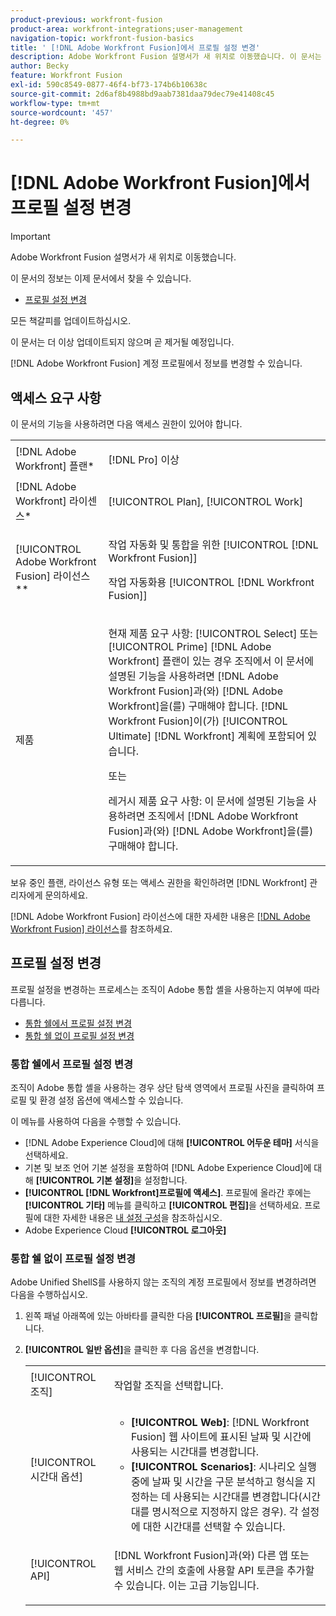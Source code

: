 ```yaml
---
product-previous: workfront-fusion
product-area: workfront-integrations;user-management
navigation-topic: workfront-fusion-basics
title: ' [!DNL Adobe Workfront Fusion]에서 프로필 설정 변경'
description: Adobe Workfront Fusion 설명서가 새 위치로 이동했습니다. 이 문서는 더 이상 사용되지 않지만, 이 기능을 다루는 새 문서에 대한 링크를 포함합니다.
author: Becky
feature: Workfront Fusion
exl-id: 590c8549-0877-46f4-bf73-174b6b10638c
source-git-commit: 2d6af8b4988bd9aab7381daa79dec79e41408c45
workflow-type: tm+mt
source-wordcount: '457'
ht-degree: 0%

---
```


# [!DNL Adobe Workfront Fusion]에서 프로필 설정 변경

>[!IMPORTANT]
>
>Adobe Workfront Fusion 설명서가 새 위치로 이동했습니다.
>
>이 문서의 정보는 이제 문서에서 찾을 수 있습니다.
>
>* [프로필 설정 변경](https://experienceleague.adobe.com/docs/workfront-fusion/using/get-started-with-fusion/navigate-workfront-fusion/change-profile-settings.html)
>
>모든 책갈피를 업데이트하십시오.
>
>이 문서는 더 이상 업데이트되지 않으며 곧 제거될 예정입니다.

[!DNL Adobe Workfront Fusion] 계정 프로필에서 정보를 변경할 수 있습니다.

## 액세스 요구 사항

이 문서의 기능을 사용하려면 다음 액세스 권한이 있어야 합니다.

<table style="table-layout:auto"> 
 <col> 
 <col> 
 <tbody> 
  <tr> 
    <td role="rowheader">[!DNL Adobe Workfront] 플랜*</td> 
   <td> <p>[!DNL Pro] 이상</p> </td> 
  </tr> 
  <tr data-mc-conditions=""> 
   <td role="rowheader">[!DNL Adobe Workfront] 라이센스*</td> 
   <td> <p>[!UICONTROL Plan], [!UICONTROL Work]</p> </td> 
  </tr> 
  <tr> 
   <td role="rowheader">[!UICONTROL Adobe Workfront Fusion] 라이선스**</td> 
   <td> <p>작업 자동화 및 통합을 위한 [!UICONTROL [!DNL Workfront Fusion]] </p><p>작업 자동화용 [!UICONTROL [!DNL Workfront Fusion]]</p>   </td> 
  </tr> 
  <tr> 
   <td role="rowheader">제품</td> 
   <td>
   <p>현재 제품 요구 사항: [!UICONTROL Select] 또는 [!UICONTROL Prime] [!DNL Adobe Workfront] 플랜이 있는 경우 조직에서 이 문서에 설명된 기능을 사용하려면 [!DNL Adobe Workfront Fusion]과(와) [!DNL Adobe Workfront]을(를) 구매해야 합니다. [!DNL Workfront Fusion]이(가) [!UICONTROL Ultimate] [!DNL Workfront] 계획에 포함되어 있습니다.</p>
   <p>또는</p>
   <p>레거시 제품 요구 사항: 이 문서에 설명된 기능을 사용하려면 조직에서 [!DNL Adobe Workfront Fusion]과(와) [!DNL Adobe Workfront]을(를) 구매해야 합니다.</p>
   </td> 
  </tr> 
 </tbody> 
</table>

보유 중인 플랜, 라이선스 유형 또는 액세스 권한을 확인하려면 [!DNL Workfront] 관리자에게 문의하세요.

[!DNL Adobe Workfront Fusion] 라이선스에 대한 자세한 내용은 [[!DNL Adobe Workfront Fusion] 라이선스](../../workfront-fusion/get-started/license-automation-vs-integration.md)를 참조하세요.

## 프로필 설정 변경

프로필 설정을 변경하는 프로세스는 조직이 Adobe 통합 셸을 사용하는지 여부에 따라 다릅니다.

* [통합 쉘에서 프로필 설정 변경](#change-profile-settings-on-the-unified-shell)
* [통합 쉘 없이 프로필 설정 변경](#change-profile-settings-without-the-unified-shell)

### 통합 쉘에서 프로필 설정 변경

조직이 Adobe 통합 셸을 사용하는 경우 상단 탐색 영역에서 프로필 사진을 클릭하여 프로필 및 환경 설정 옵션에 액세스할 수 있습니다.

이 메뉴를 사용하여 다음을 수행할 수 있습니다.

* [!DNL Adobe Experience Cloud]에 대해 **[!UICONTROL 어두운 테마]** 서식을 선택하세요.
* 기본 및 보조 언어 기본 설정을 포함하여 [!DNL Adobe Experience Cloud]에 대해 **[!UICONTROL 기본 설정]**&#x200B;을 설정합니다.
* **[!UICONTROL [!DNL Workfront]프로필에 액세스]**. 프로필에 올라간 후에는 **[!UICONTROL 기타]** 메뉴를 클릭하고 **[!UICONTROL 편집]**&#x200B;을 선택하세요. 프로필에 대한 자세한 내용은 [내 설정 구성](/help/quicksilver/workfront-basics/manage-your-account-and-profile/configuring-your-user-profile/configure-my-settings.md)을 참조하십시오.
* Adobe Experience Cloud **[!UICONTROL 로그아웃]**

### 통합 쉘 없이 프로필 설정 변경

Adobe Unified ShellS를 사용하지 않는 조직의 계정 프로필에서 정보를 변경하려면 다음을 수행하십시오.

1. 왼쪽 패널 아래쪽에 있는 아바타를 클릭한 다음 **[!UICONTROL 프로필]**&#x200B;을 클릭합니다.
1. **[!UICONTROL 일반 옵션]**&#x200B;을 클릭한 후 다음 옵션을 변경합니다.

   <table style="table-layout:auto"> 
    <col> 
    <col> 
    <tbody> 
     <tr> 
      <td role="rowheader">[!UICONTROL 조직]</td> 
      <td> <p>작업할 조직을 선택합니다.<br></p> </td> 
     </tr> 
     <tr> 
      <td role="rowheader">[!UICONTROL 시간대 옵션]</td> 
      <td> 
       <ul> 
        <li><strong>[!UICONTROL Web]</strong>: [!DNL Workfront Fusion] 웹 사이트에 표시된 날짜 및 시간에 사용되는 시간대를 변경합니다.</li> 
        <li><strong>[!UICONTROL Scenarios]</strong>: 시나리오 실행 중에 날짜 및 시간을 구문 분석하고 형식을 지정하는 데 사용되는 시간대를 변경합니다(시간대를 명시적으로 지정하지 않은 경우). 각 설정에 대한 시간대를 선택할 수 있습니다.</li> 
       </ul> </td> 
     </tr> 
     <tr data-mc-conditions=""> 
      <td role="rowheader">[!UICONTROL API]</td> 
      <td> <p>[!DNL Workfront Fusion]과(와) 다른 앱 또는 웹 서비스 간의 호출에 사용할 API 토큰을 추가할 수 있습니다. 이는 고급 기능입니다.</p> </td> 
     </tr> 
    </tbody> 
   </table>
